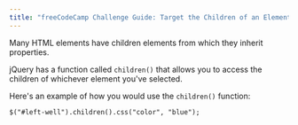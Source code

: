 ```yaml
---
title: "freeCodeCamp Challenge Guide: Target the Children of an Element Using jQuery"
---
```


Many HTML elements have children elements from which they inherit properties.

jQuery has a function called `children()` that allows you to access the children of whichever element you've selected.

Here's an example of how you would use the `children()` function:

    $("#left-well").children().css("color", "blue");
